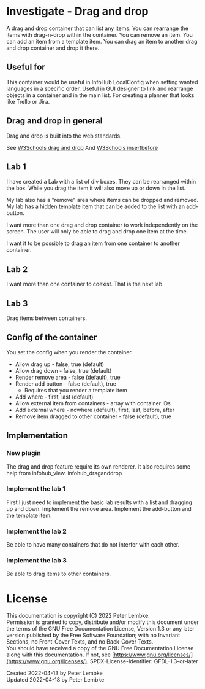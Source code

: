 # Investigate - Drag and drop

A drag and drop container that can list any items. You can rearrange the items with drag-n-drop within the container.
You can remove an item. You can add an item from a template item.
You can drag an item to another drag and drop container and drop it there.

## Useful for

This container would be useful in InfoHub LocalConfig when setting wanted languages in a specific order.
Useful in GUI designer to link and rearrange objects in a container and in the main list.
For creating a planner that looks like Trello or Jira.

## Drag and drop in general

Drag and drop is built into the web standards.

See [W3Schools drag and drop](https://www.w3schools.com/HTML/html5_draganddrop.asp)
And [W3Schools insertbefore](https://www.w3schools.com/jsref/met_node_insertbefore.asp)

## Lab 1
I have created a Lab with a list of div boxes. They can be rearranged within the box.
While you drag the item it will also move up or down in the list.

My lab also has a "remove" area where items can be dropped and removed.
My lab has a hidden template item that can be added to the list with an add-button.

I want more than one drag and drop container to work independently on the screen.
The user will only be able to drag and drop one item at the time.

I want it to be possible to drag an item from one container to another container.

## Lab 2
I want more than one container to coexist. That is the next lab.

## Lab 3
Drag items between containers.

## Config of the container

You set the config when you render the container. 

* Allow drag up - false, true (default)
* Allow drag down - false, true (default)
* Render remove area - false (default), true
* Render add button - false (default), true 
  * Requires that you render a template item
* Add where - first, last (default)
* Allow external item from containers - array with container IDs
* Add external where - nowhere (default), first, last, before, after
* Remove item dragged to other container - false (default), true

## Implementation

### New plugin
The drag and drop feature require its own renderer. It also requires some help from infohub_view.
infohub_draganddrop

### Implement the lab 1
First I just need to implement the basic lab results with a list and dragging up and down.
Implement the remove area.
Implement the add-button and the template item. 

### Implement the lab 2
Be able to have many containers that do not interfer with each other.

### Implement the lab 3
Be able to drag items to other containers.

# License
This documentation is copyright (C) 2022 Peter Lembke.  
Permission is granted to copy, distribute and/or modify this document under the terms of the GNU Free Documentation License, Version 1.3 or any later version published by the Free Software Foundation; with no Invariant Sections, no Front-Cover Texts, and no Back-Cover Texts.  
You should have received a copy of the GNU Free Documentation License along with this documentation. If not, see [https://www.gnu.org/licenses/](https://www.gnu.org/licenses/).  SPDX-License-Identifier: GFDL-1.3-or-later

Created 2022-04-13 by Peter Lembke  
Updated 2022-04-18 by Peter Lembke  
